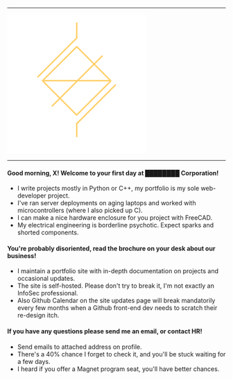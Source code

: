 <hr>
<img src="/logo orange.svg" alt="logo">
<hr>

#### Good morning, X! Welcome to your first day at ████████ Corporation!
- I write projects mostly in Python or C++, my portfolio is my sole web-developer project.
- I've ran server deployments on aging laptops and worked with microcontrollers (where I also picked up C).
- I can make a nice hardware enclosure for you project with FreeCAD.
- My electrical engineering is borderline psychotic. Expect sparks and shorted components.

#### You're probably disoriented, read the brochure on your desk about our business!
- I maintain a portfolio site with in-depth documentation on projects and occasional updates.
- The site is self-hosted. Please don't try to break it, I'm not exactly an InfoSec professional.
- Also Github Calendar on the site updates page will break mandatorily every few months when a Github front-end dev needs to scratch their re-design itch.

#### If you have any questions please send me an email, or contact HR!
- Send emails to attached address on profile.
- There's a 40% chance I forget to check it, and you'll be stuck waiting for a few days.
- I heard if you offer a Magnet program seat, you'll have better chances.
